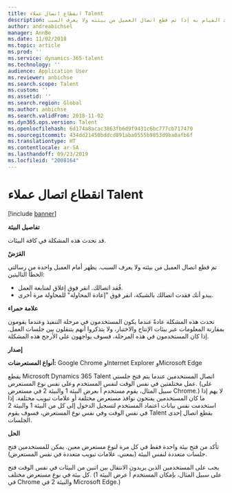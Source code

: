 ```yaml
---
title: انقطاع اتصال عملاء Talent
description: يوضح هذا الموضوع ما يتعين عليك القيام به إذا تم قطع اتصال العميل من بيئته ولا يعرف السبب.
author: andreabichsel
manager: AnnBe
ms.date: 11/02/2018
ms.topic: article
ms.prod: ''
ms.service: dynamics-365-talent
ms.technology: ''
audience: Application User
ms.reviewer: anbichse
ms.search.scope: Talent
ms.custom: ''
ms.assetid: ''
ms.search.region: Global
ms.author: anbichse
ms.search.validFrom: 2018-11-02
ms.dyn365.ops.version: Talent
ms.openlocfilehash: 6d174a8acac3863fb6d9f9431c6bc777cb717470
ms.sourcegitcommit: 434dd21450bddcd891aba0555b9853d9ba0afb6f
ms.translationtype: HT
ms.contentlocale: ar-SA
ms.lasthandoff: 09/23/2019
ms.locfileid: "2008164"
---
```

# <a name="talent-client-disconnects"></a>انقطاع اتصال عملاء Talent

[!include [banner](includes/banner.md)]

**تفاصيل البيئة** 

قد تحدث هذه المشكلة في كافة البيئات.
 
**العَرَضْ** 

تم قطع اتصال العميل من بيئته ولا يعرف السبب. يظهر أمام العميل واحدة من رسالتي الخطأ التاليتين:

- فُقد اتصالك. انقر فوق إغلاق لمتابعة العمل.
- يبدو أنك فقدت اتصالك بالشبكة، انقر فوق "إعادة المحاولة" للمحاولة مرة أخرى.

**علامة حمراء**

تحدث هذه المشكلة عادةً عندما يكون المستخدمون في مرحلة التنفيذ وعندما يقومون بمقارنة المعلومات عبر بيئات الإنتاج والاختبار، ولا يتذكروا أنهم يتنقلون بين جلسات العمل. إذا كان المستخدمون في هذه المرحلة، فسوف يواجهون على الأرجح هذه المشكلة.

**إصدار** 

**أنواع المستعرضات:** Google Chrome وInternet Explorer وMicrosoft Edge

يقطع Microsoft Dynamics 365 Talent اتصال المستخدمين عندما يتم فتح جلستي عمل مختلفتين في نفس الوقت لنفس المستخدم وعلى نفس نوع المستعرض. (على سبيل المثال، يقوم مستخدم أ بعرض البيئة 1 والبيئة 2 في مستعرض Chrome.) لا يهم إذا ما كان المستخدمين يفتحون نوافذ مستعرض مختلفة أو علامات تبويب مختلفة. إذا استخدمت نفس بيانات اعتماد المستخدم لتسجيل الدخول إلى كل من البيئة 1 والبيئة 2 في نفس الوقت وفي نفس نوع المستعرض، فسوف يقوم Talent بقطع اتصال إحدى الجلسات.

**الحل**

تأكد من فتح بيئة واحدة فقط في كل مرة لنوع مستعرض معين. يمكن للمستخدمين فتح جلسات متعددة لنفس البيئة (بمعني، علامات تبويب متعددة في نفس المستعرض).

يجب على المستخدمين الذين يريدون الانتقال بين اثنين من البيئات في نفس الوقت فتح كل بيئة في نوع مستعرض مختلف. (على سبيل المثال، بإمكان المستخدم أ عرض البيئة 1 في Chrome والبيئة 2 في Microsoft Edge.)

